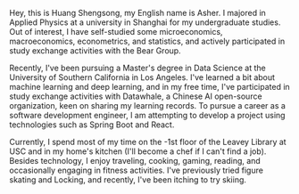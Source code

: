 Hey, this is Huang Shengsong, my English name is Asher. I majored in Applied Physics at a university in Shanghai for my undergraduate studies. Out of interest, I have self-studied some microeconomics, macroeconomics, econometrics, and statistics, and actively participated in study exchange activities with the Bear Group.

Recently, I've been pursuing a Master's degree in Data Science at the University of Southern California in Los Angeles. I've learned a bit about machine learning and deep learning, and in my free time, I've participated in study exchange activities with Datawhale, a Chinese AI open-source organization, keen on sharing my learning records. To pursue a career as a software development engineer, I am attempting to develop a project using technologies such as Spring Boot and React.

Currently, I spend most of my time on the -1st floor of the Leavey Library at USC and in my home's kitchen (I'll become a chef if I can't find a job). Besides technology, I enjoy traveling, cooking, gaming, reading, and occasionally engaging in fitness activities. I've previously tried figure skating and Locking, and recently, I've been itching to try skiing.

[//]: # (##### Appearence)

[//]: # (- [React Labs: What We've Been Working On – June 2022][12] · React Blog · 2022)

[//]: # ([1]: //huangxuan.me/2015/07/09/js-module-7day/)
